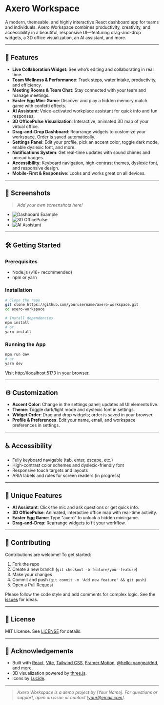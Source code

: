 # Axero Workspace

A modern, themeable, and highly interactive React dashboard app for teams and individuals. Axero Workspace combines productivity, creativity, and accessibility in a beautiful, responsive UI—featuring drag-and-drop widgets, a 3D office visualization, an AI assistant, and more.

---

## 🚀 Features

- **Live Collaboration Widget**: See who’s editing and collaborating in real time.
- **Team Wellness & Performance**: Track steps, water intake, productivity, and efficiency.
- **Meeting Rooms & Team Chat**: Stay connected with your team and manage meetings.
- **Easter Egg Mini-Game**: Discover and play a hidden memory match game with confetti effects.
- **AI Assistant**: Voice-activated workplace assistant for quick info and fun responses.
- **3D OfficePulse Visualization**: Interactive, animated 3D map of your virtual office.
- **Drag-and-Drop Dashboard**: Rearrange widgets to customize your workspace. Order is saved automatically.
- **Settings Panel**: Edit your profile, pick an accent color, toggle dark mode, enable dyslexic font, and more.
- **Notifications System**: Get real-time updates with sound chimes and unread badges.
- **Accessibility**: Keyboard navigation, high-contrast themes, dyslexic font, and responsive design.
- **Mobile-First & Responsive**: Looks and works great on all devices.

---

## 📸 Screenshots

> _Add your own screenshots here!_

- ![Dashboard Example](./screenshots/dashboard.png)
- ![3D OfficePulse](./screenshots/officepulse.png)
- ![AI Assistant](./screenshots/ai-assistant.png)

---

## 🛠️ Getting Started

### Prerequisites
- Node.js (v16+ recommended)
- npm or yarn

### Installation
```bash
# Clone the repo
git clone https://github.com/yourusername/axero-workspace.git
cd axero-workspace

# Install dependencies
npm install
# or
yarn install
```

### Running the App
```bash
npm run dev
# or
yarn dev
```
Visit [http://localhost:5173](http://localhost:5173) in your browser.

---

## ⚙️ Customization
- **Accent Color**: Change in the settings panel; updates all UI elements live.
- **Theme**: Toggle dark/light mode and dyslexic font in settings.
- **Widget Order**: Drag and drop widgets; order is saved in your browser.
- **Profile & Preferences**: Edit your name, email, and workspace preferences in settings.

---

## ♿ Accessibility
- Fully keyboard navigable (tab, enter, escape, etc.)
- High-contrast color schemes and dyslexic-friendly font
- Responsive touch targets and layouts
- ARIA labels and roles for screen readers (in progress)

---

## 🤖 Unique Features
- **AI Assistant**: Click the mic and ask questions or get quick info.
- **3D OfficePulse**: Animated, interactive office map with real-time activity.
- **Easter Egg Game**: Type "axero" to unlock a hidden mini-game.
- **Drag-and-Drop**: Rearrange widgets to fit your workflow.

---

## 🤝 Contributing

Contributions are welcome! To get started:
1. Fork the repo
2. Create a new branch (`git checkout -b feature/your-feature`)
3. Make your changes
4. Commit and push (`git commit -m 'Add new feature' && git push`)
5. Open a Pull Request

Please follow the code style and add comments for complex logic. See the [issues](https://github.com/yourusername/axero-workspace/issues) for ideas.

---

## 📄 License

MIT License. See [LICENSE](./LICENSE) for details.

---

## 🙏 Acknowledgements
- Built with [React](https://reactjs.org/), [Vite](https://vitejs.dev/), [Tailwind CSS](https://tailwindcss.com/), [Framer Motion](https://www.framer.com/motion/), [@hello-pangea/dnd](https://github.com/hello-pangea/dnd), and more.
- 3D visualization powered by [three.js](https://threejs.org/).
- Icons by [Lucide](https://lucide.dev/).

---

> _Axero Workspace is a demo project by [Your Name]. For questions or support, open an issue or contact [your@email.com]._ 